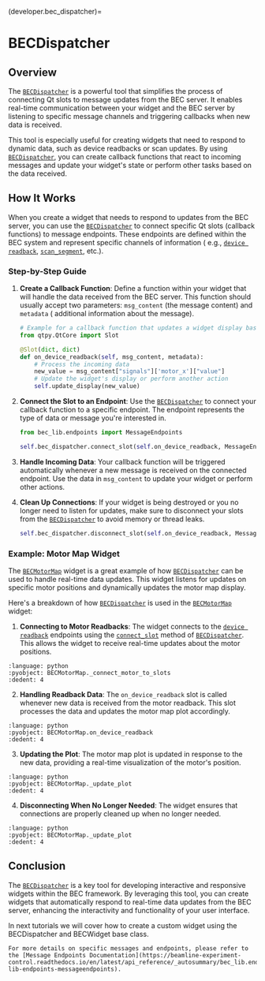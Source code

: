 (developer.bec_dispatcher)=

# BECDispatcher

## Overview

The [`BECDispatcher`](https://bec.readthedocs.io/projects/bec-widgets/en/latest/api_reference/_autosummary/bec_widgets.utils.bec_dispatcher.BECDispatcher.html#bec_widgets.utils.bec_dispatcher.BECDispatcher)
is a powerful tool that
simplifies the process of connecting Qt slots to message updates from the BEC server. It enables real-time communication
between your widget and the BEC server by listening to specific message channels and triggering callbacks when new data
is received.

This tool is especially useful for creating widgets that need to respond to dynamic data, such as device readbacks or
scan updates. By
using [`BECDispatcher`](https://bec.readthedocs.io/projects/bec-widgets/en/latest/api_reference/_autosummary/bec_widgets.utils.bec_dispatcher.BECDispatcher.html#bec_widgets.utils.bec_dispatcher.BECDispatcher),
you
can create callback functions that react to incoming messages and update your widget's state or perform other tasks
based on the data received.

## How It Works

When you create a widget that needs to respond to updates from the BEC server, you can use
the [`BECDispatcher`](https://bec.readthedocs.io/projects/bec-widgets/en/latest/api_reference/_autosummary/bec_widgets.utils.bec_dispatcher.BECDispatcher.html#bec_widgets.utils.bec_dispatcher.BECDispatcher)
to
connect specific Qt slots (callback functions) to message endpoints. These endpoints are defined within the BEC system
and represent specific channels of information (
e.g., [`device readback`](https://beamline-experiment-control.readthedocs.io/en/latest/api_reference/_autosummary/bec_lib.endpoints.MessageEndpoints.html#bec_lib.endpoints.MessageEndpoints.device_readback),
[`scan_segment`](https://beamline-experiment-control.readthedocs.io/en/latest/api_reference/_autosummary/bec_lib.endpoints.MessageEndpoints.html#bec_lib.endpoints.MessageEndpoints.scan_segment),
etc.).

### Step-by-Step Guide

1. **Create a Callback Function**: Define a function within your widget that will handle the data received from the BEC
   server. This function should usually accept two parameters: `msg_content` (the message content) and `metadata` (
   additional
   information about the message).

    ```python
    # Example for a callback function that updates a widget display based on motor readback data
   from qtpy.QtCore import Slot
   
    @Slot(dict, dict)
    def on_device_readback(self, msg_content, metadata):
        # Process the incoming data
        new_value = msg_content["signals"]['motor_x']["value"]
        # Update the widget's display or perform another action
        self.update_display(new_value)
    ```

2. **Connect the Slot to an Endpoint**: Use
   the [`BECDispatcher`](https://bec.readthedocs.io/projects/bec-widgets/en/latest/api_reference/_autosummary/bec_widgets.utils.bec_dispatcher.BECDispatcher.html#bec_widgets.utils.bec_dispatcher.BECDispatcher)
   to connect your callback function to a specific
   endpoint. The endpoint represents the type of data or message you're interested in.

    ```python
   from bec_lib.endpoints import MessageEndpoints
   
    self.bec_dispatcher.connect_slot(self.on_device_readback, MessageEndpoints.device_readback("motor_x"))
    ```

3. **Handle Incoming Data**: Your callback function will be triggered automatically whenever a new message is received
   on the connected endpoint. Use the data in `msg_content` to update your widget or perform other actions.

4. **Clean Up Connections**: If your widget is being destroyed or you no longer need to listen for updates, make sure to
   disconnect your slots from
   the [`BECDispatcher`](https://bec.readthedocs.io/projects/bec-widgets/en/latest/api_reference/_autosummary/bec_widgets.utils.bec_dispatcher.BECDispatcher.html#bec_widgets.utils.bec_dispatcher.BECDispatcher)
   to avoid memory or thread leaks.

    ```python
    self.bec_dispatcher.disconnect_slot(self.on_device_readback, MessageEndpoints.device_readback("motor_x"))
    ```

### Example: Motor Map Widget

The [`BECMotorMap`](https://bec.readthedocs.io/projects/bec-widgets/en/latest/api_reference/_autosummary/bec_widgets.widgets.figure.plots.motor_map.motor_map.BECMotorMap.html#bec-widgets-widgets-figure-plots-motor-map-motor-map-becmotormap)
widget is a great example of
how [`BECDispatcher`](https://bec.readthedocs.io/projects/bec-widgets/en/latest/api_reference/_autosummary/bec_widgets.utils.bec_dispatcher.BECDispatcher.html#bec_widgets.utils.bec_dispatcher.BECDispatcher)
can be used to handle real-time data updates. This
widget listens for updates on specific motor positions and dynamically updates the motor map display.

Here's a breakdown of
how [`BECDispatcher`](https://bec.readthedocs.io/projects/bec-widgets/en/latest/api_reference/_autosummary/bec_widgets.utils.bec_dispatcher.BECDispatcher.html#bec_widgets.utils.bec_dispatcher.BECDispatcher)
is used in
the [`BECMotorMap`](https://bec.readthedocs.io/projects/bec-widgets/en/latest/api_reference/_autosummary/bec_widgets.widgets.figure.plots.motor_map.motor_map.BECMotorMap.html#bec-widgets-widgets-figure-plots-motor-map-motor-map-becmotormap)
widget:

1. **Connecting to Motor Readbacks**:
   The widget connects to
   the [`device readback`](https://beamline-experiment-control.readthedocs.io/en/latest/api_reference/_autosummary/bec_lib.endpoints.MessageEndpoints.html#bec_lib.endpoints.MessageEndpoints.device_readback)
   endpoints using
   the [`connect_slot`](https://bec.readthedocs.io/projects/bec-widgets/en/latest/api_reference/_autosummary/bec_widgets.utils.bec_dispatcher.BECDispatcher.html#bec_widgets.utils.bec_dispatcher.BECDispatcher.connect_slot)
   method
   of [`BECDispatcher`](https://bec.readthedocs.io/projects/bec-widgets/en/latest/api_reference/_autosummary/bec_widgets.utils.bec_dispatcher.BECDispatcher.html#bec_widgets.utils.bec_dispatcher.BECDispatcher).
   This allows
   the widget to receive real-time updates about the motor positions.

```{literalinclude} ../../../bec_widgets/widgets/figure/plots/motor_map/motor_map.py
:language: python
:pyobject: BECMotorMap._connect_motor_to_slots
:dedent: 4
```

2. **Handling Readback Data**:
   The `on_device_readback` slot is called whenever new data is received from the motor readback. This slot processes
   the data and updates the motor map plot accordingly.

```{literalinclude} ../../../bec_widgets/widgets/figure/plots/motor_map/motor_map.py
:language: python
:pyobject: BECMotorMap.on_device_readback
:dedent: 4
```

3. **Updating the Plot**:
   The motor map plot is updated in response to the new data, providing a real-time visualization of the motor's
   position.

```{literalinclude} ../../../bec_widgets/widgets/figure/plots/motor_map/motor_map.py
:language: python
:pyobject: BECMotorMap._update_plot
:dedent: 4
```

4. **Disconnecting When No Longer Needed**:
   The widget ensures that connections are properly cleaned up when no longer needed.

```{literalinclude} ../../../bec_widgets/widgets/figure/plots/motor_map/motor_map.py
:language: python
:pyobject: BECMotorMap._update_plot
:dedent: 4
```

## Conclusion

The [`BECDispatcher`](https://bec.readthedocs.io/projects/bec-widgets/en/latest/api_reference/_autosummary/bec_widgets.utils.bec_dispatcher.BECDispatcher.html#bec_widgets.utils.bec_dispatcher.BECDispatcher)
is a key tool for developing interactive and responsive widgets within the BEC framework. By
leveraging this tool, you can create widgets that automatically respond to real-time data updates from the BEC server,
enhancing the interactivity and functionality of your user interface.

In next tutorials we will cover how to create a custom widget using the BECDispatcher and BECWidget base class.

```{note}
For more details on specific messages and endpoints, please refer to the [Message Endpoints Documentation](https://beamline-experiment-control.readthedocs.io/en/latest/api_reference/_autosummary/bec_lib.endpoints.MessageEndpoints.html#bec-lib-endpoints-messageendpoints).
```